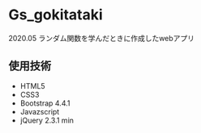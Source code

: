 # Gs_gokitataki
2020.05 ランダム関数を学んだときに作成したwebアプリ

## 使用技術
- HTML5
- CSS3
- Bootstrap 4.4.1
- Javazscript
- jQuery 2.3.1 min
